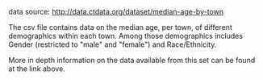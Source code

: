 data source: http://data.ctdata.org/dataset/median-age-by-town

The csv file contains data on the median age, per town, of different demographics within each town.
Among those demographics includes Gender (restricted to "male" and "female") and Race/Ethnicity.

More in depth information on the data available from this set can be found at the link above.
